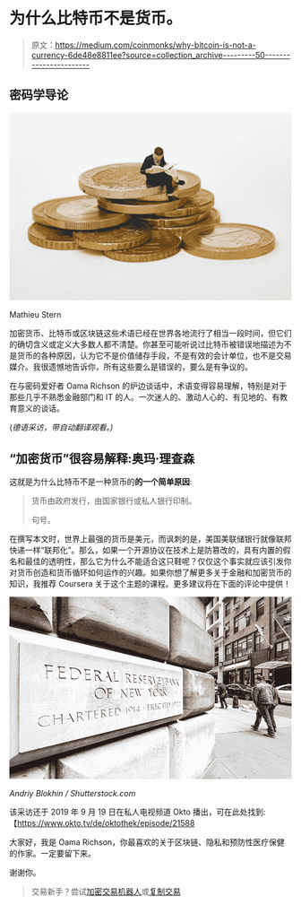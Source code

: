 # 为什么比特币不是货币。

> 原文：<https://medium.com/coinmonks/why-bitcoin-is-not-a-currency-6de48e8811ee?source=collection_archive---------50----------------------->

## 密码学导论

![](img/a9a932f5ac92a719e346829c061bc381.png)

Mathieu Stern

加密货币、比特币或区块链这些术语已经在世界各地流行了相当一段时间，但它们的确切含义或定义大多数人都不清楚。你甚至可能听说过比特币被错误地描述为不是货币的各种原因，认为它不是价值储存手段，不是有效的会计单位，也不是交易媒介。我很遗憾地告诉你，所有这些要么是错误的，要么是有争议的。

在与密码爱好者 Oama Richson 的炉边谈话中，术语变得容易理解，特别是对于那些几乎不熟悉金融部门和 IT 的人。一次迷人的、激动人心的、有见地的、有教育意义的谈话。

(*德语采访，带自动翻译观看。)*

## “加密货币”很容易解释:奥玛·理查森

这就是为什么比特币不是一种货币的**的一个简单原因**:

> 货币由政府发行，由国家银行或私人银行印制。
> 
> 句号。

在撰写本文时，世界上最强的货币是美元，而讽刺的是，美国美联储银行就像联邦快递一样“联邦化”。那么，如果一个开源协议在技术上是防篡改的，具有内置的假名和最佳的透明性，那么它为什么不能适合这只鞋呢？仅仅这个事实就应该引发你对货币创造和货币循环如何运作的兴趣。如果你想了解更多关于金融和加密货币的知识，我推荐 Coursera 关于这个主题的课程。更多建议将在下面的评论中提供！

![](img/154ef310c6c892bceb54462ee52b2b80.png)

*Andriy Blokhin / Shutterstock.com*

该采访还于 2019 年 9 月 19 日在私人电视频道 Okto 播出，可在此处找到:【https://www.okto.tv/de/oktothek/episode/21588

大家好，我是 Oama Richson，你最喜欢的关于区块链、隐私和预防性医疗保健的作家。一定要留下来。

谢谢你。

> 交易新手？尝试[加密交易机器人](/coinmonks/crypto-trading-bot-c2ffce8acb2a)或[复制交易](/coinmonks/top-10-crypto-copy-trading-platforms-for-beginners-d0c37c7d698c)